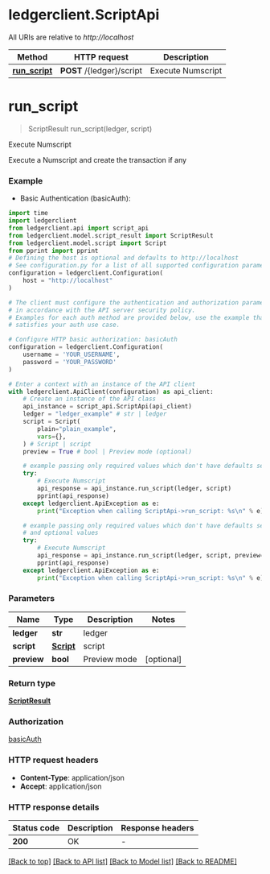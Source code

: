 # ledgerclient.ScriptApi

All URIs are relative to *http://localhost*

Method | HTTP request | Description
------------- | ------------- | -------------
[**run_script**](ScriptApi.md#run_script) | **POST** /{ledger}/script | Execute Numscript


# **run_script**
> ScriptResult run_script(ledger, script)

Execute Numscript

Execute a Numscript and create the transaction if any

### Example

* Basic Authentication (basicAuth):

```python
import time
import ledgerclient
from ledgerclient.api import script_api
from ledgerclient.model.script_result import ScriptResult
from ledgerclient.model.script import Script
from pprint import pprint
# Defining the host is optional and defaults to http://localhost
# See configuration.py for a list of all supported configuration parameters.
configuration = ledgerclient.Configuration(
    host = "http://localhost"
)

# The client must configure the authentication and authorization parameters
# in accordance with the API server security policy.
# Examples for each auth method are provided below, use the example that
# satisfies your auth use case.

# Configure HTTP basic authorization: basicAuth
configuration = ledgerclient.Configuration(
    username = 'YOUR_USERNAME',
    password = 'YOUR_PASSWORD'
)

# Enter a context with an instance of the API client
with ledgerclient.ApiClient(configuration) as api_client:
    # Create an instance of the API class
    api_instance = script_api.ScriptApi(api_client)
    ledger = "ledger_example" # str | ledger
    script = Script(
        plain="plain_example",
        vars={},
    ) # Script | script
    preview = True # bool | Preview mode (optional)

    # example passing only required values which don't have defaults set
    try:
        # Execute Numscript
        api_response = api_instance.run_script(ledger, script)
        pprint(api_response)
    except ledgerclient.ApiException as e:
        print("Exception when calling ScriptApi->run_script: %s\n" % e)

    # example passing only required values which don't have defaults set
    # and optional values
    try:
        # Execute Numscript
        api_response = api_instance.run_script(ledger, script, preview=preview)
        pprint(api_response)
    except ledgerclient.ApiException as e:
        print("Exception when calling ScriptApi->run_script: %s\n" % e)
```


### Parameters

Name | Type | Description  | Notes
------------- | ------------- | ------------- | -------------
 **ledger** | **str**| ledger |
 **script** | [**Script**](Script.md)| script |
 **preview** | **bool**| Preview mode | [optional]

### Return type

[**ScriptResult**](ScriptResult.md)

### Authorization

[basicAuth](../README.md#basicAuth)

### HTTP request headers

 - **Content-Type**: application/json
 - **Accept**: application/json


### HTTP response details

| Status code | Description | Response headers |
|-------------|-------------|------------------|
**200** | OK |  -  |

[[Back to top]](#) [[Back to API list]](../README.md#documentation-for-api-endpoints) [[Back to Model list]](../README.md#documentation-for-models) [[Back to README]](../README.md)

